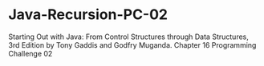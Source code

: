 # Java-Recursion-PC-02
Starting Out with Java: From Control Structures through Data Structures, 3rd Edition by Tony Gaddis and Godfry Muganda.  Chapter 16 Programming Challenge 02
